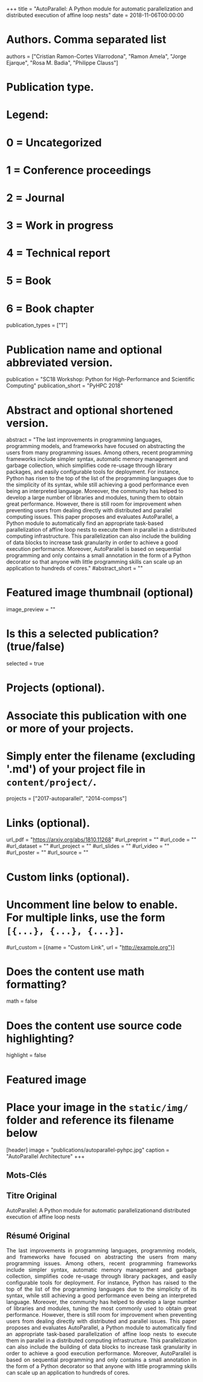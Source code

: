 +++
title = "AutoParallel: A Python module for automatic parallelization and distributed execution of affine loop nests"
date = 2018-11-06T00:00:00

# Authors. Comma separated list
authors = ["Cristian Ramon-Cortes Vilarrodona", "Ramon Amela", "Jorge Ejarque", "Rosa M. Badia", "Philippe Clauss"]

# Publication type.
# Legend:
# 0 = Uncategorized
# 1 = Conference proceedings
# 2 = Journal
# 3 = Work in progress
# 4 = Technical report
# 5 = Book
# 6 = Book chapter
publication_types = ["1"]

# Publication name and optional abbreviated version.
publication = "SC18 Workshop: Python for High-Performance and Scientific Computing"
publication_short = "PyHPC 2018"

# Abstract and optional shortened version.
abstract = "The last improvements in programming languages, programming models, and frameworks have focused on abstracting the users from many programming issues. Among others, recent programming frameworks include simpler syntax, automatic memory management and garbage collection, which simplifies code re-usage through library packages, and easily configurable tools for deployment. For instance, Python has risen to the top of the list of the programming languages due to the simplicity of its syntax, while still achieving a good performance even being an interpreted language. Moreover, the community has helped to develop a large number of libraries and modules, tuning them to obtain great performance. However, there is still room for improvement when preventing users from dealing directly with distributed and parallel computing issues. This paper proposes and evaluates AutoParallel, a Python module to automatically find an appropriate task-based parallelization of affine loop nests to execute them in parallel in a distributed computing infrastructure. This parallelization can also include the building of data blocks to increase task granularity in order to achieve a good execution performance. Moreover, AutoParallel is based on sequential programming and only contains a small annotation in the form of a Python decorator so that anyone with little programming skills can scale up an application to hundreds of cores."
#abstract_short = ""

# Featured image thumbnail (optional)
image_preview = ""

# Is this a selected publication? (true/false)
selected = true

# Projects (optional).
#   Associate this publication with one or more of your projects.
#   Simply enter the filename (excluding '.md') of your project file in `content/project/`.
projects = ["2017-autoparallel", "2014-compss"]

# Links (optional).
url_pdf = "https://arxiv.org/abs/1810.11268"
#url_preprint = ""
#url_code = ""
#url_dataset = ""
#url_project = ""
#url_slides = ""
#url_video = ""
#url_poster = ""
#url_source = ""

# Custom links (optional).
#   Uncomment line below to enable. For multiple links, use the form `[{...}, {...}, {...}]`.
#url_custom = [{name = "Custom Link", url = "http://example.org"}]

# Does the content use math formatting?
math = false

# Does the content use source code highlighting?
highlight = false

# Featured image
# Place your image in the `static/img/` folder and reference its filename below
[header]
image = "publications/autoparallel-pyhpc.jpg"
caption = "AutoParallel Architecture"
+++

<h2>Mots-Clés</h2>

<h2>Titre Original</h2>
AutoParallel: A Python module for automatic parallelizationand distributed execution of affine loop nests

<h2>Résumé Original</h2>
<p align="justify">
The last improvements in programming languages, programming models, and frameworks have focused on abstracting the users from many programming issues. Among others, recent programming frameworks include simpler syntax, automatic memory management and garbage collection, simplifies code re-usage through library packages, and easily configurable tools for deployment. For instance, Python has raised to the top of the list of the programming languages due to the simplicity of its syntax, while still achieving a good performance even being an interpreted language. Moreover, the community has helped to develop a large number of libraries and modules, tuning the most commonly used to obtain great performance. However, there is still room for improvement when preventing users from dealing directly with distributed and parallel issues. This paper proposes and evaluates AutoParallel, a Python module to automatically find an appropriate task-based parallelization of affine loop nests to execute them in parallel in a distributed computing infrastructure. This parallelization can also include the building of data blocks to increase task granularity in order to achieve a good execution performance. Moreover, AutoParallel is based on sequential programming and only contains a small annotation in the form of a Python decorator so that anyone with little programming skills can scale up an application to hundreds of cores.
</p>
